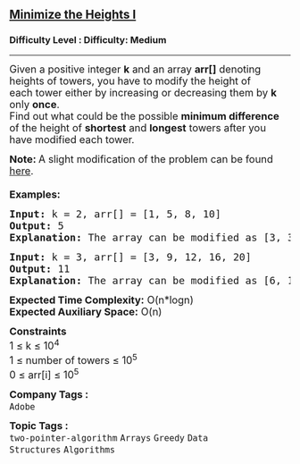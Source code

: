 <h2><a href="https://www.geeksforgeeks.org/problems/minimize-the-heights-i/1?page=1&difficulty=Medium&status=unsolved&sortBy=submissions">Minimize the Heights I</a></h2><h3>Difficulty Level : Difficulty: Medium</h3><hr><div class="problems_problem_content__Xm_eO"><p><span style="font-size: 18px;">Given</span><span style="font-size: 18px;">&nbsp;a positive integer </span><strong style="font-size: 18px;">k</strong><span style="font-size: 18px;"> and an array </span><strong style="font-size: 18px;">arr[]</strong><span style="font-size: 18px;"> denoting heights of towers</span><span style="font-size: 18px;">, you have to modify the height&nbsp;of each&nbsp;tower either by increasing or decreasing them by </span><strong style="font-size: 18px;">k</strong><span style="font-size: 18px;"> only </span><strong style="font-size: 18px;">once</strong><span style="font-size: 18px;">.<br></span><span style="font-size: 18px;">Find out what could be the possible&nbsp;<strong>minimum difference</strong> of the height&nbsp;of <strong>shortest</strong> and <strong>longest</strong> towers after you have modified each tower.<br></span></p>
<p><span style="font-size: 18px;"><strong>Note: </strong></span><span style="font-size: 18px;">A slight modification of the problem can be found <a href="https://practice.geeksforgeeks.org/problems/minimize-the-heights3351/1">here</a>.&nbsp;<br><br></span><span style="font-size: 18px;"><strong>Examples:</strong></span></p>
<pre><span style="font-size: 18px;"><strong>Input: </strong>k = 2, arr[] = [1, 5, 8, 10]
<strong>Output: </strong>5
<strong>Explanation: </strong>The array can be modified as [3, 3, 6, 8]. The difference between the largest and the smallest is 8 - 3 = 5.
</span></pre>
<pre><span style="font-size: 18px;"><strong>Input: </strong>k = 3, arr[] = [3, 9, 12, 16, 20]
<strong>Output: </strong>11
<strong>Explanation: </strong>The array can be modified as [6, 12, 9, 13, 17]. The difference between the largest and the smallest is 17 - 6 = 11.&nbsp;
</span></pre>
<p><span style="font-size: 18px;"><strong>Expected Time Complexity:</strong> O(n*logn)<br><strong>Expected Auxiliary Space:</strong> O(n)<br></span></p>
<p><span style="font-size: 18px;"><strong>Constraints</strong><br>1 ≤ k ≤ 10<sup>4</sup><br>1 ≤ number of towers ≤ 10<sup>5</sup><br>0 ≤ arr[i] ≤ 10<sup>5</sup></span></p></div><p><span style=font-size:18px><strong>Company Tags : </strong><br><code>Adobe</code>&nbsp;<br><p><span style=font-size:18px><strong>Topic Tags : </strong><br><code>two-pointer-algorithm</code>&nbsp;<code>Arrays</code>&nbsp;<code>Greedy</code>&nbsp;<code>Data Structures</code>&nbsp;<code>Algorithms</code>&nbsp;